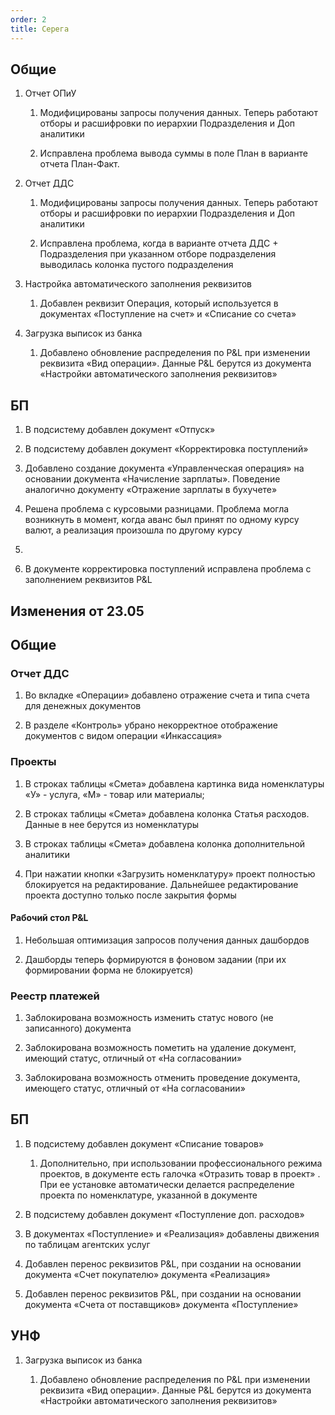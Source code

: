 ```yaml
---
order: 2
title: Серега
---
```


## **Общие**

1. Отчет ОПиУ

   1. Модифицированы запросы получения данных. Теперь работают отборы и расшифровки по иерархии Подразделения и Доп аналитики

   2. Исправлена проблема вывода суммы в поле План в варианте отчета План-Факт.

2. Отчет ДДС

   1. Модифицированы запросы получения данных. Теперь работают отборы и расшифровки по иерархии Подразделения и Доп аналитики

   2. Исправлена проблема, когда в варианте отчета ДДС + Подразделения при указанном отборе подразделения выводилась колонка пустого подразделения

3. Настройка автоматического заполнения реквизитов

   1. Добавлен реквизит Операция, который используется в документах «Поступление на счет» и «Списание со счета»

4. Загрузка выписок из банка

   1. Добавлено обновление распределения по P&L при изменении реквизита «Вид операции». Данные P&L берутся из документа «Настройки автоматического заполнения реквизитов»

## БП

1. В подсистему добавлен документ «Отпуск»

2. В подсистему добавлен документ «Корректировка поступлений»

3. Добавлено создание документа «Управленческая операция» на основании документа «Начисление зарплаты». Поведение аналогично документу «Отражение зарплаты в бухучете»

4. Решена проблема с курсовыми разницами. Проблема могла возникнуть в момент, когда аванс был принят по одному курсу валют, а реализация произошла по другому курсу

5.  

6. В документе корректировка поступлений исправлена проблема с заполнением реквизитов P&L



## Изменения от 23.05

## Общие

### Отчет ДДС

1. Во вкладке «Операции» добавлено отражение счета и типа счета для денежных документов

2. В разделе «Контроль» убрано некорректное отображение документов с видом операции «Инкассация»

### Проекты

1. В строках таблицы «Смета» добавлена картинка вида номенклатуры «У» - услуга, «М» - товар или материалы;

2. В строках таблицы «Смета»  добавлена колонка Статья расходов. Данные в нее берутся из номенклатуры

3. В строках таблицы «Смета» добавлена колонка дополнительной аналитики

4. При нажатии кнопки «Загрузить номенклатуру» проект полностью блокируется на редактирование. Дальнейшее редактирование проекта доступно только после закрытия формы

#### Рабочий стол P&L

1. Небольшая оптимизация запросов получения данных дашбордов

2. Дашборды теперь формируются в фоновом задании (при их формировании форма не блокируется)

### Реестр платежей

1. Заблокирована возможность изменить статус нового (не записанного) документа

2. Заблокирована возможность пометить на удаление документ, имеющий статус, отличный от «На согласовании»

3. Заблокирована возможность отменить проведение документа, имеющего статус, отличный от «На согласовании»

## БП

1. В подсистему добавлен документ «Списание товаров»

   1. Дополнительно, при использовании профессионального режима проектов, в документе есть галочка «Отразить товар в проект» . При ее установке автоматически делается распределение проекта по номенклатуре, указанной в документе

2. В подсистему добавлен документ «Поступление доп. расходов»

3. В документах «Поступление» и «Реализация» добавлены движения по таблицам агентских услуг

4. Добавлен перенос реквизитов P&L, при создании на основании документа «Счет покупателю» документа «Реализация»

5. Добавлен перенос реквизитов P&L, при создании на основании документа «Счета от поставщиков» документа «Поступление»

## УНФ

1. Загрузка выписок из банка

   1. Добавлено обновление распределения по P&L при изменении реквизита «Вид операции». Данные P&L берутся из документа «Настройки автоматического заполнения реквизитов»